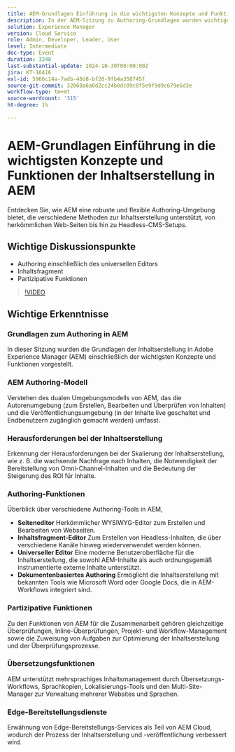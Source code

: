 ```yaml
---
title: AEM-Grundlagen Einführung in die wichtigsten Konzepte und Funktionen der Inhaltserstellung in AEM
description: In der AEM-Sitzung zu Authoring-Grundlagen wurden wichtige Konzepte behandelt, etwa das duale Umgebungsmodell, Herausforderungen bei der Inhaltserstellung, Authoring-Tools, Funktionen für die Zusammenarbeit und Übersetzung sowie Edge-Bereitstellungs-Services.
solution: Experience Manager
version: Cloud Service
role: Admin, Developer, Leader, User
level: Intermediate
doc-type: Event
duration: 3248
last-substantial-update: 2024-10-30T00:00:00Z
jira: KT-16416
exl-id: 5966c14a-7adb-48d8-bf20-9fb4a350745f
source-git-commit: 32060a6a0d2cc24b8dc09c8f5e9f9d9c679e6d3e
workflow-type: tm+mt
source-wordcount: '315'
ht-degree: 1%

---
```


# AEM-Grundlagen Einführung in die wichtigsten Konzepte und Funktionen der Inhaltserstellung in AEM

Entdecken Sie, wie AEM eine robuste und flexible Authoring-Umgebung bietet, die verschiedene Methoden zur Inhaltserstellung unterstützt, von herkömmlichen Web-Seiten bis hin zu Headless-CMS-Setups.

## Wichtige Diskussionspunkte

* Authoring einschließlich des universellen Editors
* Inhaltsfragment
* Partizipative Funktionen

>[!VIDEO](https://video.tv.adobe.com/v/3435747/?learn=on)

## Wichtige Erkenntnisse

### Grundlagen zum Authoring in AEM

In dieser Sitzung wurden die Grundlagen der Inhaltserstellung in Adobe Experience Manager (AEM) einschließlich der wichtigsten Konzepte und Funktionen vorgestellt.

### AEM Authoring-Modell

Verstehen des dualen Umgebungsmodells von AEM, das die Autorenumgebung (zum Erstellen, Bearbeiten und Überprüfen von Inhalten) und die Veröffentlichungsumgebung (in der Inhalte live geschaltet und Endbenutzern zugänglich gemacht werden) umfasst.

### Herausforderungen bei der Inhaltserstellung

Erkennung der Herausforderungen bei der Skalierung der Inhaltserstellung, wie z. B. die wachsende Nachfrage nach Inhalten, die Notwendigkeit der Bereitstellung von Omni-Channel-Inhalten und die Bedeutung der Steigerung des ROI für Inhalte. &#x200B;

### Authoring-Funktionen

Überblick über verschiedene Authoring-Tools in AEM,

* **Seiteneditor** Herkömmlicher WYSIWYG-Editor zum Erstellen und Bearbeiten von Webseiten. &#x200B;
* **Inhaltsfragment-Editor** Zum Erstellen von Headless-Inhalten, die über verschiedene Kanäle hinweg wiederverwendet werden können. &#x200B;
* **Universeller Editor** Eine moderne Benutzeroberfläche für die Inhaltserstellung, die sowohl AEM-Inhalte als auch ordnungsgemäß instrumentierte externe Inhalte unterstützt. &#x200B;
* **Dokumentenbasiertes Authoring** Ermöglicht die Inhaltserstellung mit bekannten Tools wie Microsoft Word oder Google Docs, die in AEM-Workflows integriert sind. &#x200B;

### Partizipative Funktionen

Zu den Funktionen von AEM für die Zusammenarbeit gehören gleichzeitige Überprüfungen, Inline-Überprüfungen, Projekt- und Workflow-Management sowie die Zuweisung von Aufgaben zur Optimierung der Inhaltserstellung und der Überprüfungsprozesse.

### Übersetzungsfunktionen

AEM unterstützt mehrsprachiges Inhaltsmanagement durch Übersetzungs-Workflows, Sprachkopien, Lokalisierungs-Tools und den Multi-Site-Manager zur Verwaltung mehrerer Websites und Sprachen.

### Edge-Bereitstellungsdienste

Erwähnung von Edge-Bereitstellungs-Services als Teil von AEM Cloud, wodurch der Prozess der Inhaltserstellung und -veröffentlichung verbessert wird.
